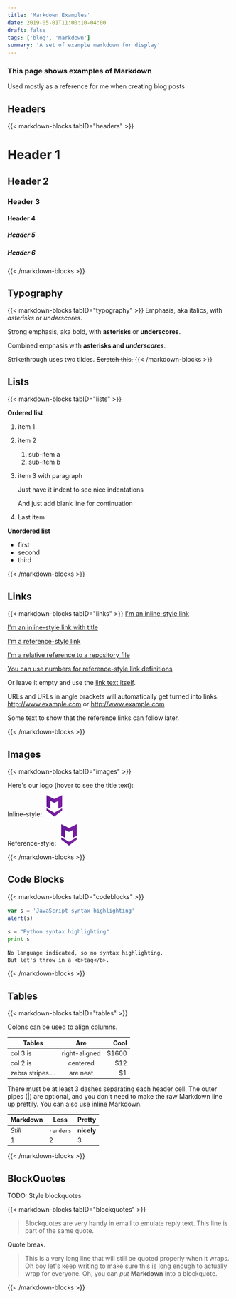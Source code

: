 ```yaml
---
title: 'Markdown Examples'
date: 2019-05-01T11:00:10-04:00
draft: false
tags: ['blog', 'markdown']
summary: 'A set of example markdown for display'
---
```


### This page shows examples of Markdown

Used mostly as a reference for me when creating blog posts

<p class="divder"></p>

## Headers

{{< markdown-blocks tabID="headers" >}}

# Header 1

## Header 2

### Header 3

#### Header 4

##### Header 5

##### Header 6

{{< /markdown-blocks >}}

<p class="divder"></p>

## Typography

{{< markdown-blocks tabID="typography" >}}
Emphasis, aka italics, with _asterisks_ or _underscores_.

Strong emphasis, aka bold, with **asterisks** or **underscores**.

Combined emphasis with **asterisks and _underscores_**.

Strikethrough uses two tildes. ~~Scratch this.~~
{{< /markdown-blocks >}}

<p class="divder"></p>

## Lists

{{< markdown-blocks tabID="lists" >}}

**Ordered list**

1. item 1
1. item 2
    1. sub-item a
    1. sub-item b
1. item 3 with paragraph

    Just have it indent to see nice
    indentations

    And just add blank line for continuation

1. Last item

**Unordered list**

-   first
-   second
-   third

{{< /markdown-blocks >}}

<p class="divder"></p>

## Links

{{< markdown-blocks tabID="links" >}}
[I'm an inline-style link](https://www.google.com)

[I'm an inline-style link with title](https://www.google.com "Google's Homepage")

[I'm a reference-style link][arbitrary case-insensitive reference text]

[I'm a relative reference to a repository file](../blob/master/LICENSE)

[You can use numbers for reference-style link definitions][1]

Or leave it empty and use the [link text itself].

URLs and URLs in angle brackets will automatically get turned into links.
http://www.example.com or <http://www.example.com>

Some text to show that the reference links can follow later.

[arbitrary case-insensitive reference text]: https://www.mozilla.org
[1]: http://slashdot.org
[link text itself]: http://www.reddit.com

{{< /markdown-blocks >}}

<p class="divder"></p>

## Images

{{< markdown-blocks tabID="images" >}}

Here's our logo (hover to see the title text):

Inline-style:
![alt text](https://github.com/adam-p/markdown-here/raw/master/src/common/images/icon48.png 'Logo Title Text 1')

Reference-style:
![alt text][logo]

[logo]: https://github.com/adam-p/markdown-here/raw/master/src/common/images/icon48.png 'Logo Title Text 2'

{{< /markdown-blocks >}}

<p class="divder"></p>

## Code Blocks

{{< markdown-blocks tabID="codeblocks" >}}

```javascript
var s = 'JavaScript syntax highlighting'
alert(s)
```

```python
s = "Python syntax highlighting"
print s
```

```
No language indicated, so no syntax highlighting.
But let's throw in a <b>tag</b>.
```

{{< /markdown-blocks >}}

<p class="divder"></p>

## Tables

{{< markdown-blocks tabID="tables" >}}

Colons can be used to align columns.

| Tables            |      Are      |   Cool |
| ----------------- | :-----------: | -----: |
| col 3 is          | right-aligned | \$1600 |
| col 2 is          |   centered    |   \$12 |
| zebra stripes.... |   are neat    |    \$1 |

There must be at least 3 dashes separating each header cell.
The outer pipes (|) are optional, and you don't need to make the
raw Markdown line up prettily. You can also use inline Markdown.

| Markdown | Less      | Pretty     |
| -------- | --------- | ---------- |
| _Still_  | `renders` | **nicely** |
| 1        | 2         | 3          |

{{< /markdown-blocks >}}

<p class="divder"></p>

## BlockQuotes

TODO: Style blockquotes

{{< markdown-blocks tabID="blockquotes" >}}

> Blockquotes are very handy in email to emulate reply text.
> This line is part of the same quote.

Quote break.

> This is a very long line that will still be quoted properly when it wraps. Oh boy let's keep writing to make sure this is long enough to actually wrap for everyone. Oh, you can _put_ **Markdown** into a blockquote.

{{< /markdown-blocks >}}
